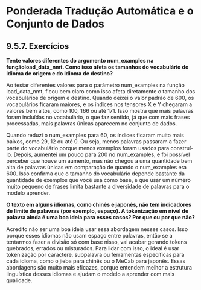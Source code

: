 # Ponderada Tradução Automática e o Conjunto de Dados

## 9.5.7. Exercícios

**Tente valores diferentes do argumento num_examples na funçãoload_data_nmt. Como isso afeta os tamanhos do vocabulário do idioma de origem e do idioma de destino?**

Ao testar diferentes valores para o parâmetro num_examples na função load_data_nmt, ficou bem claro como isso afeta diretamente o tamanho dos vocabulários de origem e destino. Quando deixei o valor padrão de 600, os vocabulários ficaram maiores, e os índices nos tensores X e Y chegaram a valores bem altos, como 100, 166 ou até 171. Isso mostra que mais palavras foram incluídas no vocabulário, o que faz sentido, já que com mais frases processadas, mais palavras únicas aparecem no conjunto de dados.

Quando reduzi o num_examples para 60, os índices ficaram muito mais baixos, como 29, 12 ou até 0. Ou seja, menos palavras passaram a fazer parte do vocabulário porque menos exemplos foram usados para construí-lo. Depois, aumentei um pouco para 200 no num_examples, e foi possível perceber que houve um aumento, mas não chegou a uma quantidade bem alta de palavras únicas em comparação de quando o num_examples era 600.
Isso confirma que o tamanho do vocabulário depende bastante da quantidade de exemplos que você usa como base, e que usar um número muito pequeno de frases limita bastante a diversidade de palavras para o modelo aprender.

**O texto em alguns idiomas, como chinês e japonês, não tem indicadores de limite de palavras (por exemplo, espaço). A tokenização em nível de palavra ainda é uma boa ideia para esses casos? Por que ou por que não?**

Acredito não ser uma boa ideia usar essa abordagem nesses casos. Isso porque esses idiomas não usam espaço entre palavras, então se a tentarmos fazer a divisão só com base nisso, vai acabar gerando tokens quebrados, errados ou misturados. Para lidar com isso, o ideal é usar tokenização por caractere, subpalavra ou ferramentas específicas para cada idioma, como o jieba para chinês ou o MeCab para japonês. Essas abordagens são muito mais eficazes, porque entendem melhor a estrutura linguística desses idiomas e ajudam o modelo a aprender com mais qualidade.
